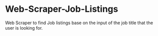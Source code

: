 # Web-Scraper-Job-Listings
Web Scraper to find Job listings base on the input of the job title that the user is looking for.

